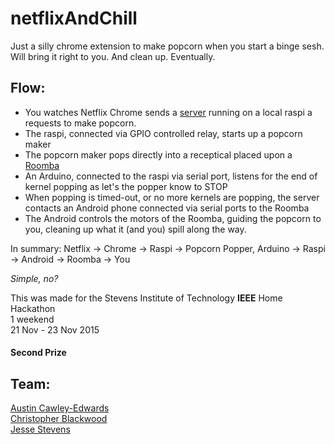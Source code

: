 # netflixAndChill
Just a silly chrome extension to make popcorn when you start a binge sesh.  
Will bring it right to you. And clean up. Eventually.

## Flow: 
- You watches Netflix Chrome sends a [server](https://github.com/austince/pop) running on a local raspi a requests to make popcorn.
- The raspi, connected via GPIO controlled relay, starts up a popcorn maker
- The popcorn maker pops directly into a receptical placed upon a [Roomba](http://giphy.com/gifs/cat-roomba-cqG5aFdTkk5ig)
- An Arduino, connected to the raspi via serial port, listens for the end of kernel popping as let's the popper know to STOP
- When popping is timed-out, or no more kernels are popping, the server contacts an Android phone connected via serial ports to the Roomba
- The Android controls the motors of the Roomba, guiding the popcorn to you, cleaning up what it (and you) spill along the way.

In summary: Netflix -> Chrome -> Raspi -> Popcorn Popper, Arduino -> Raspi -> Android -> Roomba -> You

_Simple, no?_


This was made for the Stevens Institute of Technology **IEEE** Home Hackathon  
1 weekend  
21 Nov - 23 Nov 2015
#### Second Prize  

## Team:  
[Austin Cawley-Edwards](https://github.com/austince)  
[Christopher Blackwood](https://github.com/cblackwo)  
[Jesse Stevens](https://github.com/jessedusty)  
